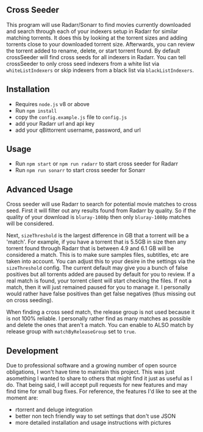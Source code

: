 ## Cross Seeder

This program will use Radarr/Sonarr to find movies currently downloaded and search through each of your indexers setup in Radarr for similar matching torrents. 
It does this by looking at the torrent sizes and adding torrents close to your downloaded torrent size. 
Afterwards, you can review the torrent added to rename, delete, or start torrent found.
By default crossSeeder will find cross seeds for all indexers in Radarr. You can tell crossSeeder to only cross seed indexers from a white list via `whiteListIndexers` or skip indexers from a black list via `blackListIndexers`.

## Installation

* Requires `node.js` v8 or above
* Run `npm install`
* copy the `config.example.js` file to `config.js`
* add your Radarr url and api key
* add your qBittorrent username, password, and url
  
## Usage
* Run `npm start` or `npm run radarr` to start cross seeder for Radarr
* Run `npm run sonarr` to start cross seeder for Sonarr

## Advanced Usage

Cross seeder will use Radarr to search for potential movie matches to cross seed. First it will filter out any results found from Radarr by quality. So if the quality of your download is `bluray-1080p` then only `bluray-1080p` matches will be considered.

Next, `sizeThreshold` is the largest difference in GB that a torrent will be a 'match'. For example, if you have a torrent that is 5.5GB in size then any torrent found through Radarr that is between 4.9 and 6.1 GB will be considered a match. This is to make sure samples files, subtitles, etc are taken into account. You can adjust this to your desire in the settings via the `sizeThreshold` config. The current default may give you a bunch of false positives but all torrents added are paused by default for you to review. If a real match is found, your torrent client will start checking the files. If not a match, then it will just remained paused for you to manage it. I personally would rather have false positives than get false negatives (thus missing out on cross seeding).

When finding a cross seed match, the release group is not used because it is not 100% reliable. I personally rather find as many matches as possible and delete the ones that aren't a match. You can enable to ALSO match by release group with `matchByReleaseGroup` set to `true`.

## Development
Due to professional software and a growing number of open source obligations, I won't have time to maintain this project. This was just asomething I wanted to share to others that might find it just as useful as I do. That being said, I will accept pull requests for new features and may find time for small bug fixes. For reference, the features I'd like to see at the moment are:

* rtorrent and deluge integration
* better non tech friendly way to set settings that don't use JSON
* more detailed installation and usage instructions with pictures